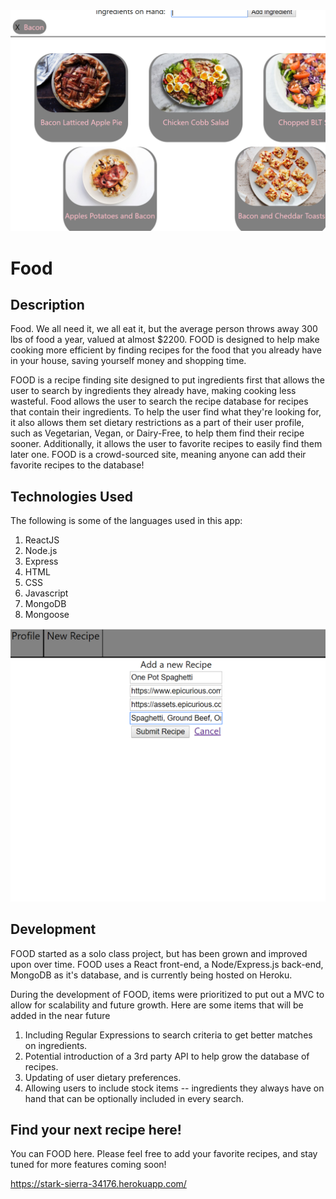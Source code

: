 <img src="public/Search.PNG">

# Food

## Description

Food. We all need it, we all eat it, but the average person throws away 300 lbs of food a year, valued at almost $2200. FOOD is designed to help make cooking more efficient by finding recipes for the food that you already have in your house, saving yourself money and shopping time.

FOOD is a recipe finding site designed to put ingredients first that allows the user to search by ingredients they already have, making cooking less wasteful. Food allows the user to search the recipe database for recipes that contain their ingredients. To help the user find what they're looking for, it also allows them set dietary restrictions as a part of their user profile, such as Vegetarian, Vegan, or Dairy-Free, to help them find their recipe sooner. Additionally, it allows the user to favorite recipes to easily find them later one. FOOD is a crowd-sourced site, meaning anyone can add their favorite recipes to the database!


## Technologies Used

The following is some of the languages used in this app:
1. ReactJS
1. Node.js
1. Express
1. HTML
1. CSS
1. Javascript
1. MongoDB
1. Mongoose

<img src="public/newRecipe.PNG">

## Development

FOOD started as a solo class project, but has been grown and improved upon over time. FOOD uses a React front-end, a Node/Express.js back-end, MongoDB as it's database, and is currently being hosted on Heroku.

During the development of FOOD, items were prioritized to put out a MVC to allow for scalability and future growth. Here are some items that will be added in the near future

1. Including Regular Expressions to search criteria to get better matches on ingredients.
1. Potential introduction of a 3rd party API to help grow the database of recipes.
1. Updating of user dietary preferences.
1. Allowing users to include stock items -- ingredients they always have on hand that can be optionally included in every search.


## Find your next recipe here!

You can FOOD here. Please feel free to add your favorite recipes, and stay tuned for more features coming soon!

https://stark-sierra-34176.herokuapp.com/
